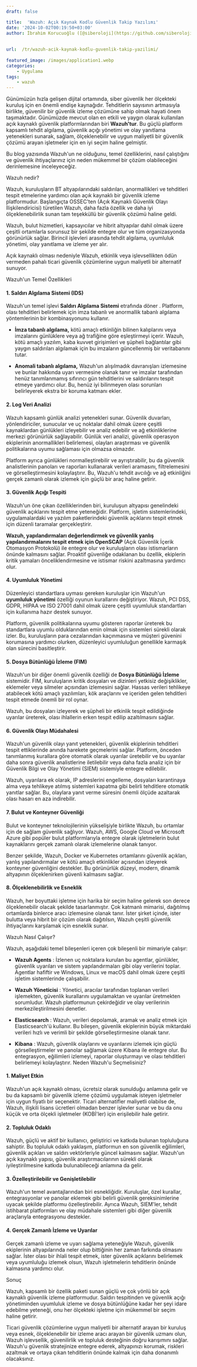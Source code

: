 ```yaml
---
draft: false

title:  'Wazuh: Açık Kaynak Kodlu Güvenlik Takip Yazılımı'
date: '2024-10-02T00:19:50+03:00'
author: İbrahim Korucuoğlu ([@siberoloji](https://github.com/siberoloji))
 
 
url:  /tr/wazuh-acik-kaynak-kodlu-guvenlik-takip-yazilimi/
 
featured_image: /images/application1.webp
categories:
    - Uygulama
tags:
    - wazuh
---
```

Günümüzün hızla gelişen dijital ortamında,  siber güvenlik her ölçekteki kuruluş için en önemli endişe kaynağıdır. Tehditlerin sayısının artmasıyla birlikte, güvenilir bir güvenlik izleme çözümüne sahip olmak hayati önem taşımaktadır. Günümüzde mevcut olan en etkili ve yaygın olarak kullanılan açık kaynaklı güvenlik platformlarından biri **Wazuh'tur**. Bu güçlü platform kapsamlı tehdit algılama, güvenlik açığı yönetimi ve olay yanıtlama yetenekleri sunarak, sağlam, ölçeklenebilir ve uygun maliyetli bir güvenlik çözümü arayan işletmeler için en iyi seçim haline gelmiştir.

Bu blog yazısında Wazuh'un ne olduğunu, temel özelliklerini, nasıl çalıştığını ve güvenlik ihtiyaçlarınız için neden mükemmel bir çözüm olabileceğini derinlemesine inceleyeceğiz.

Wazuh nedir?

Wazuh, kuruluşların BT altyapılarındaki saldırıları, anormallikleri ve tehditleri tespit etmelerine yardımcı olan açık kaynaklı bir güvenlik izleme platformudur. Başlangıçta OSSEC'ten (Açık Kaynaklı Güvenlik Olayı İlişkilendiricisi) türetilen Wazuh, daha fazla özellik ve daha iyi ölçeklenebilirlik sunan tam teşekküllü bir güvenlik çözümü haline geldi.

Wazuh, bulut hizmetleri, kapsayıcılar ve hibrit altyapılar dahil olmak üzere çeşitli ortamlarla sorunsuz bir şekilde entegre olur ve tüm organizasyonda görünürlük sağlar. Birincil işlevleri arasında tehdit algılama, uyumluluk yönetimi, olay yanıtlama ve izleme yer alır.

Açık kaynaklı olması nedeniyle Wazuh, etkinlik veya işlevsellikten ödün vermeden pahalı ticari güvenlik çözümlerine uygun maliyetli bir alternatif sunuyor.

Wazuh'un Temel Özellikleri
#### 1. **Saldırı Algılama Sistemi (IDS)**

Wazuh'un temel işlevi **Saldırı Algılama Sistemi** etrafında döner . Platform, olası tehditleri belirlemek için imza tabanlı ve anormallik tabanlı algılama yöntemlerinin bir kombinasyonunu kullanır.
* **İmza tabanlı algılama,** kötü amaçlı etkinliğin bilinen kalıplarını veya imzalarını günlüklere veya ağ trafiğine göre eşleştirmeyi içerir. Wazuh, kötü amaçlı yazılım, kaba kuvvet girişimleri ve şüpheli bağlantılar gibi yaygın saldırıları algılamak için bu imzaların güncellenmiş bir veritabanını tutar.

* **Anomali tabanlı algılama,** Wazuh'un alışılmadık davranışları izlemesine ve bunlar hakkında uyarı vermesine olanak tanır ve imzalar tarafından henüz tanımlanmamış sıfırıncı gün tehditlerini ve saldırılarını tespit etmeye yardımcı olur. Bu, henüz iyi bilinmeyen olası sorunları belirleyerek ekstra bir koruma katmanı ekler.

#### 2. **Log Veri Analizi**

Wazuh kapsamlı günlük analizi yetenekleri sunar. Güvenlik duvarları, yönlendiriciler, sunucular ve uç noktalar dahil olmak üzere çeşitli kaynaklardan günlükleri izleyebilir ve analiz edebilir ve ağ etkinliklerine merkezi görünürlük sağlayabilir. Günlük veri analizi, güvenlik operasyon ekiplerinin anormallikleri belirlemesi, olayları araştırması ve güvenlik politikalarına uyumu sağlaması için olmazsa olmazdır.

Platform ayrıca günlükleri normalleştirebilir ve ayrıştırabilir, bu da güvenlik analistlerinin panoları ve raporları kullanarak verileri aramasını, filtrelemesini ve görselleştirmesini kolaylaştırır. Bu, Wazuh'u tehdit avcılığı ve ağ etkinliğini gerçek zamanlı olarak izlemek için güçlü bir araç haline getirir.
#### 3. **Güvenlik Açığı Tespiti**

Wazuh'un öne çıkan özelliklerinden biri, kuruluşun altyapısı genelindeki güvenlik açıklarını tespit etme yeteneğidir. Platform, işletim sistemlerindeki, uygulamalardaki ve yazılım paketlerindeki güvenlik açıklarını tespit etmek için düzenli taramalar gerçekleştirir.

**Wazuh, yapılandırmaları değerlendirmek ve güvenlik yanlış yapılandırmalarını tespit etmek için OpenSCAP** (Açık Güvenlik İçerik Otomasyon Protokolü) ile entegre olur ve kuruluşların olası istismarların önünde kalmasını sağlar. Proaktif güvenliğe odaklanan bu özellik, ekiplerin kritik yamaları önceliklendirmesine ve istismar riskini azaltmasına yardımcı olur.
#### 4. **Uyumluluk Yönetimi**

Düzenleyici standartlara uyması gereken kuruluşlar için Wazuh'un **uyumluluk yönetimi** özelliği oyunun kurallarını değiştiriyor. Wazuh, PCI DSS, GDPR, HIPAA ve ISO 27001 dahil olmak üzere çeşitli uyumluluk standartları için kullanıma hazır destek sunuyor.

Platform, güvenlik politikalarına uyumu gösteren raporlar üreterek bu standartlara uyumlu olduklarından emin olmak için sistemleri sürekli olarak izler. Bu, kuruluşların para cezalarından kaçınmasına ve müşteri güvenini korumasına yardımcı olurken, düzenleyici uyumluluğun genellikle karmaşık olan sürecini basitleştirir.
#### 5. **Dosya Bütünlüğü İzleme (FIM)**

Wazuh'un bir diğer önemli güvenlik özelliği de **Dosya Bütünlüğü İzleme** sistemidir. FIM, kuruluşların kritik dosyaları ve dizinleri yetkisiz değişiklikler, eklemeler veya silmeler açısından izlemesini sağlar. Hassas verileri tehlikeye atabilecek kötü amaçlı yazılımları, kök araçlarını ve içeriden gelen tehditleri tespit etmede önemli bir rol oynar.

Wazuh, bu dosyaları izleyerek ve şüpheli bir etkinlik tespit edildiğinde uyarılar üreterek, olası ihlallerin erken tespit edilip azaltılmasını sağlar.
#### 6. **Güvenlik Olayı Müdahalesi**

Wazuh'un güvenlik olayı yanıt yetenekleri, güvenlik ekiplerinin tehditleri tespit ettiklerinde anında harekete geçmelerini sağlar. Platform, önceden tanımlanmış kurallara göre otomatik olarak uyarılar üretebilir ve bu uyarılar daha sonra güvenlik analistlerine iletilebilir veya daha fazla analiz için bir Güvenlik Bilgi ve Olay Yönetimi (SIEM) sistemiyle entegre edilebilir.

Wazuh, uyarılara ek olarak, IP adreslerini engelleme, dosyaları karantinaya alma veya tehlikeye atılmış sistemleri kapatma gibi belirli tehditlere otomatik yanıtlar sağlar. Bu, olaylara yanıt verme süresini önemli ölçüde azaltarak olası hasarı en aza indirebilir.
#### 7. **Bulut ve Konteyner Güvenliği**

Bulut ve konteyner teknolojilerinin yükselişiyle birlikte Wazuh, bu ortamlar için de sağlam güvenlik sağlıyor. Wazuh, AWS, Google Cloud ve Microsoft Azure gibi popüler bulut platformlarıyla entegre olarak işletmelerin bulut kaynaklarını gerçek zamanlı olarak izlemelerine olanak tanıyor.

Benzer şekilde, Wazuh, Docker ve Kubernetes ortamlarını güvenlik açıkları, yanlış yapılandırmalar ve kötü amaçlı etkinlikler açısından izleyerek konteyner güvenliğini destekler. Bu görünürlük düzeyi, modern, dinamik altyapının ölçeklenirken güvenli kalmasını sağlar.
#### 8. **Ölçeklenebilirlik ve Esneklik**

Wazuh, her boyuttaki işletme için harika bir seçim haline gelerek son derece ölçeklenebilir olacak şekilde tasarlanmıştır. Çok katmanlı mimarisi, dağıtılmış ortamlarda binlerce aracı izlemesine olanak tanır. İster şirket içinde, ister bulutta veya hibrit bir çözüm olarak dağıtılsın, Wazuh çeşitli güvenlik ihtiyaçlarını karşılamak için esneklik sunar.

Wazuh Nasıl Çalışır?

Wazuh, aşağıdaki temel bileşenleri içeren çok bileşenli bir mimariyle çalışır:
* **Wazuh Agents** : İzlenen uç noktalara kurulan bu agentlar, günlükler, güvenlik uyarıları ve sistem yapılandırmaları gibi olay verilerini toplar. Agentlar hafiftir ve Windows, Linux ve macOS dahil olmak üzere çeşitli işletim sistemlerinde çalışabilir.

* **Wazuh Yöneticisi** : Yönetici, aracılar tarafından toplanan verileri işlemekten, güvenlik kurallarını uygulamaktan ve uyarılar üretmekten sorumludur. Wazuh platformunun çekirdeğidir ve olay verilerinin merkezileştirilmesini denetler.

* **Elasticsearch** : Wazuh, verileri depolamak, aramak ve analiz etmek için Elasticsearch'ü kullanır. Bu bileşen, güvenlik ekiplerinin büyük miktardaki verileri hızlı ve verimli bir şekilde görselleştirmesine olanak tanır.

* **Kibana** : Wazuh, güvenlik olaylarını ve uyarılarını izlemek için güçlü görselleştirmeler ve panolar sağlamak üzere Kibana ile entegre olur. Bu entegrasyon, eğilimleri izlemeyi, raporlar oluşturmayı ve olası tehditleri belirlemeyi kolaylaştırır.
Neden Wazuh'u Seçmelisiniz?
#### 1. **Maliyet Etkin**

Wazuh'un açık kaynaklı olması, ücretsiz olarak sunulduğu anlamına gelir ve bu da kapsamlı bir güvenlik izleme çözümü uygulamak isteyen işletmeler için uygun fiyatlı bir seçenektir. Ticari alternatifler maliyetli olabilse de, Wazuh, ilişkili lisans ücretleri olmadan benzer işlevler sunar ve bu da onu küçük ve orta ölçekli işletmeler (KOBİ'ler) için erişilebilir hale getirir.
#### 2. **Topluluk Odaklı**

Wazuh, güçlü ve aktif bir kullanıcı, geliştirici ve katkıda bulunan topluluğuna sahiptir. Bu topluluk odaklı yaklaşım, platformun en son güvenlik eğilimleri, güvenlik açıkları ve saldırı vektörleriyle güncel kalmasını sağlar. Wazuh'un açık kaynaklı yapısı, güvenlik araştırmacılarının sürekli olarak iyileştirilmesine katkıda bulunabileceği anlamına da gelir.
#### 3. **Özelleştirilebilir ve Genişletilebilir**

Wazuh'un temel avantajlarından biri esnekliğidir. Kuruluşlar, özel kurallar, entegrasyonlar ve panolar eklemek gibi belirli güvenlik gereksinimlerine uyacak şekilde platformu özelleştirebilir. Ayrıca Wazuh, SIEM'ler, tehdit istihbarat platformları ve olay müdahale sistemleri gibi diğer güvenlik araçlarıyla entegrasyonu destekler.
#### 4. **Gerçek Zamanlı İzleme ve Uyarılar**

Gerçek zamanlı izleme ve uyarı sağlama yeteneğiyle Wazuh, güvenlik ekiplerinin altyapılarında neler olup bittiğinin her zaman farkında olmasını sağlar. İster olası bir ihlali tespit etmek, ister güvenlik açıklarını belirlemek veya uyumluluğu izlemek olsun, Wazuh işletmelerin tehditlerin önünde kalmasına yardımcı olur.

Sonuç

Wazuh, kapsamlı bir özellik paketi sunan güçlü ve çok yönlü bir açık kaynaklı güvenlik izleme platformudur. Saldırı tespitinden ve güvenlik açığı yönetiminden uyumluluk izleme ve dosya bütünlüğüne kadar her şeyi idare edebilme yeteneği, onu her ölçekteki işletme için mükemmel bir seçim haline getirir.

Ticari güvenlik çözümlerine uygun maliyetli bir alternatif arayan bir kuruluş veya esnek, ölçeklenebilir bir izleme aracı arayan bir güvenlik uzmanı olun, Wazuh işlevsellik, güvenilirlik ve topluluk desteğinin doğru karışımını sağlar. Wazuh'u güvenlik stratejinize entegre ederek, altyapınızı korumak, riskleri azaltmak ve ortaya çıkan tehditlerin önünde kalmak için daha donanımlı olacaksınız.
